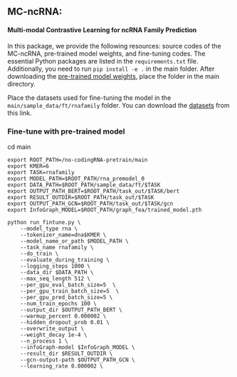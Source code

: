 ## MC-ncRNA: 
#### Multi-modal Contrastive Learning for ncRNA Family Prediction

In this package, we provide the following resources: source codes of the MC-ncRNA, pre-trained model weights, and fine-tuning codes. The essential Python packages are listed in the `requirements.txt` file. Additionally, you need to run `pip install -e .` in the main folder. After downloading the [pre-trained model weights](https://drive.google.com/drive/folders/1rfM-aetoUutYp14efdtZdvliGnbW7zuy?usp=drive_link), place the folder in the main directory.

Place the datasets used for fine-tuning the model in the `main/sample_data/ft/rnafamily` folder. You can download the [datasets](https://drive.google.com/drive/folders/1ZVmwO_3ktvRocK739AGOijflsEgIbPtf?usp=drive_link) from this link.


### Fine-tune with pre-trained model
cd main
```
export ROOT_PATH=/no-codingRNA-pretrain/main
export KMER=6
export TASK=rnafamily
export MODEL_PATH=$ROOT_PATH/rna_premodel_0
export DATA_PATH=$ROOT_PATH/sample_data/ft/$TASK
export OUTPUT_PATH_BERT=$ROOT_PATH/task_out/$TASK/bert
export RESULT_OUTDIR=$ROOT_PATH/task_out/$TASK
export OUTPUT_PATH_GCN=$ROOT_PATH/task_out/$TASK/gcn
export InfoGraph_MODEL=$ROOT_PATH/graph_fea/trained_model.pth

python run_fintune.py \
    --model_type rna \
    --tokenizer_name=dna$KMER \
    --model_name_or_path $MODEL_PATH \
    --task_name rnafamily \
    --do_train \
    --evaluate_during_training \
    --logging_steps 1000 \
    --data_dir $DATA_PATH \
    --max_seq_length 512 \
    --per_gpu_eval_batch_size=5  \
    --per_gpu_train_batch_size=5  \
    --per_gpu_pred_batch_size=5 \
    --num_train_epochs 100 \
    --output_dir $OUTPUT_PATH_BERT \
    --warmup_percent 0.000002 \
    --hidden_dropout_prob 0.01 \
    --overwrite_output \
    --weight_decay 1e-4 \
    --n_process 1 \
    --infoGraph-model $InfoGraph_MODEL \
    --result_dir $RESULT_OUTDIR \
    --gcn-output-path $OUTPUT_PATH_GCN \
    --learning_rate 0.000002 \
```




